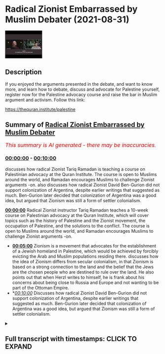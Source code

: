 # Radical Zionist Embarrassed by Muslim Debater (2021-08-31)

![alt Radical Zionist Embarrassed by Muslim Debater](MUEowQNLa2w.jpg "Radical Zionist Embarrassed by Muslim Debater")

## Description

If you enjoyed the arguments presented in the debate, and want to know more, and learn how to debate, discuss and advocate for Palestine yourself, register now for the Palestine advocacy course and raise the bar in Muslim argument and activism. Follow this link:

https://thequran.institute/palestine

## Summary of [Radical Zionist Embarrassed by Muslim Debater](https://www.youtube.com/watch?v=MUEowQNLa2w)


*<span style="color:red; font-size:125%">This summary is AI generated - there may be inaccuracies</span>. [](/)*

### [00:00:00](https://www.youtube.com/watch?v=MUEowQNLa2w&t=0) - [00:10:00](https://www.youtube.com/watch?v=MUEowQNLa2w&t=600)

 discusses how radical Zionist Tariq Ramadan is teaching a course on Palestinian advocacy at the Quran Institute. The course is open to Muslims around the world, and Ramadan encourages Muslims to challenge Zionist arguments -on.  also discusses how radical Zionist David Ben-Gurion did not support colonization of Argentina, despite earlier writings that suggested as much. Ben-Gurion later decided that colonization of Argentina was a good idea, but argued that Zionism was still a form of settler colonialism.

**[00:00:00](https://www.youtube.com/watch?v=MUEowQNLa2w&t=0)** Radical Zionist instructor Tariq Ramadan teaches a 10-week course on Palestinian advocacy at the Quran Institute, which will cover topics such as the history of Palestine and the Zionist movement, the occupation of Palestine, and the solutions to the conflict. The course is open to Muslims around the world, and Ramadan encourages Muslims to challenge Zionist arguments -on.
* **[00:05:00](https://www.youtube.com/watch?v=MUEowQNLa2w&t=300)** Zionism is a movement that advocates for the establishment of a Jewish homeland in Palestine, which would be achieved by forcibly evicting the Arab and Muslim populations residing there. discusses how the idea of Zionism differs from secular colonialism, in that Zionism is based on a strong connection to the land and the belief that the Jews are the chosen people who are destined to rule over the land. He also points out that when Herzl writes to himself, he is frank about his concerns about being close to Russia and Europe and not wanting to be part of the Ottoman Empire.
* **[00:10:00](https://www.youtube.com/watch?v=MUEowQNLa2w&t=600)* Discusses how radical Zionist David Ben-Gurion did not support colonization of Argentina, despite earlier writings that suggested as much. Ben-Gurion later decided that colonization of Argentina was a good idea, but argued that Zionism was still a form of settler colonialism.

<details><summary><h2>Full transcript with timestamps: CLICK TO EXPAND</h2></summary>

[0:00:00](https://youtu.be/MUEowQNLa2w?t=0) to learn muslim advocacy for palestinian  
[0:00:01](https://youtu.be/MUEowQNLa2w?t=1) rights and the reputations against the  
[0:00:03](https://youtu.be/MUEowQNLa2w?t=3) arguments of the zionist movement i'll  
[0:00:05](https://youtu.be/MUEowQNLa2w?t=5) be teaching a 10-week course at the  
[0:00:07](https://youtu.be/MUEowQNLa2w?t=7) quran institute for online and on-site  
[0:00:10](https://youtu.be/MUEowQNLa2w?t=10) students on palestine advocacy  
[0:00:13](https://youtu.be/MUEowQNLa2w?t=13) the 10-week course will consist of 30  
[0:00:15](https://youtu.be/MUEowQNLa2w?t=15) hours of lesson time and an almost equal  
[0:00:18](https://youtu.be/MUEowQNLa2w?t=18) amount of tutorial time that will go in  
[0:00:20](https://youtu.be/MUEowQNLa2w?t=20) depth into the history of palestine its  
[0:00:22](https://youtu.be/MUEowQNLa2w?t=22) peoples throughout history the zionist  
[0:00:24](https://youtu.be/MUEowQNLa2w?t=24) movement humans and justifications they  
[0:00:26](https://youtu.be/MUEowQNLa2w?t=26) use the plight of the palestinians as a  
[0:00:28](https://youtu.be/MUEowQNLa2w?t=28) result of zionism both in history and  
[0:00:30](https://youtu.be/MUEowQNLa2w?t=30) today and understanding the solutions  
[0:00:33](https://youtu.be/MUEowQNLa2w?t=33) for the occupation of palestine  
[0:00:36](https://youtu.be/MUEowQNLa2w?t=36) for all those who want to seriously  
[0:00:37](https://youtu.be/MUEowQNLa2w?t=37) challenge what is going on in palestine  
[0:00:39](https://youtu.be/MUEowQNLa2w?t=39) and make our campaign to bring  
[0:00:41](https://youtu.be/MUEowQNLa2w?t=41) international pressure to bear upon  
[0:00:42](https://youtu.be/MUEowQNLa2w?t=42) israel as would happen to south africa  
[0:00:44](https://youtu.be/MUEowQNLa2w?t=44) we need to equip ourselves with powerful  
[0:00:46](https://youtu.be/MUEowQNLa2w?t=46) knowledge about the history of palestine  
[0:00:48](https://youtu.be/MUEowQNLa2w?t=48) and know how to counter zionist  
[0:00:50](https://youtu.be/MUEowQNLa2w?t=50) arguments indisputably so join me on the  
[0:00:52](https://youtu.be/MUEowQNLa2w?t=52) 10-week course and raise the bar on  
[0:00:54](https://youtu.be/MUEowQNLa2w?t=54) muslim advocacy for justice and the  
[0:00:56](https://youtu.be/MUEowQNLa2w?t=56) rights of our press brothers and sisters  
[0:00:58](https://youtu.be/MUEowQNLa2w?t=58) in palestine register at the quran  
[0:01:01](https://youtu.be/MUEowQNLa2w?t=61) institute for slash palestine  
[0:01:05](https://youtu.be/MUEowQNLa2w?t=65) israel is just another case study in the  
[0:01:08](https://youtu.be/MUEowQNLa2w?t=68) crimes of nationalism in that it is a  
[0:01:11](https://youtu.be/MUEowQNLa2w?t=71) nation state exclusively for one racial  
[0:01:14](https://youtu.be/MUEowQNLa2w?t=74) group doesn't mean that it excludes  
[0:01:16](https://youtu.be/MUEowQNLa2w?t=76) other racial groups but the nation state  
[0:01:18](https://youtu.be/MUEowQNLa2w?t=78) only represents  
[0:01:20](https://youtu.be/MUEowQNLa2w?t=80) one particular  
[0:01:21](https://youtu.be/MUEowQNLa2w?t=81) group which is usually facilitated by a  
[0:01:24](https://youtu.be/MUEowQNLa2w?t=84) hopeful majority of that particular  
[0:01:26](https://youtu.be/MUEowQNLa2w?t=86) group so and now not to go back to the  
[0:01:29](https://youtu.be/MUEowQNLa2w?t=89) founders of zionism as you mentioned um  
[0:01:30](https://youtu.be/MUEowQNLa2w?t=90) them  
[0:01:31](https://youtu.be/MUEowQNLa2w?t=91) um vito herzl basically  
[0:01:35](https://youtu.be/MUEowQNLa2w?t=95) didn't really give much regard to the  
[0:01:36](https://youtu.be/MUEowQNLa2w?t=96) natives of palestine didn't give much  
[0:01:39](https://youtu.be/MUEowQNLa2w?t=99) regard to how they're going what about  
[0:01:41](https://youtu.be/MUEowQNLa2w?t=101) their aspirations uh what about their  
[0:01:43](https://youtu.be/MUEowQNLa2w?t=103) representation in government what about  
[0:01:45](https://youtu.be/MUEowQNLa2w?t=105) government for them so first yes he  
[0:01:47](https://youtu.be/MUEowQNLa2w?t=107) tried to ask the ottoman khalif  
[0:01:50](https://youtu.be/MUEowQNLa2w?t=110) uh if he could if he could sell it if  
[0:01:51](https://youtu.be/MUEowQNLa2w?t=111) they could sell the land to the zionists  
[0:01:53](https://youtu.be/MUEowQNLa2w?t=113) and of course he said no  
[0:01:55](https://youtu.be/MUEowQNLa2w?t=115) uh but nationalism doesn't just say oh  
[0:01:57](https://youtu.be/MUEowQNLa2w?t=117) well okay then fair dudes will accept  
[0:01:59](https://youtu.be/MUEowQNLa2w?t=119) that no nationalism says we need to try  
[0:02:01](https://youtu.be/MUEowQNLa2w?t=121) all the strategies because the ends  
[0:02:03](https://youtu.be/MUEowQNLa2w?t=123) justifies um  
[0:02:05](https://youtu.be/MUEowQNLa2w?t=125) the means if it is necessary for the  
[0:02:07](https://youtu.be/MUEowQNLa2w?t=127) national interest if it is necessary for  
[0:02:10](https://youtu.be/MUEowQNLa2w?t=130) the national interest and so they look  
[0:02:12](https://youtu.be/MUEowQNLa2w?t=132) to other avenues and britain was a very  
[0:02:14](https://youtu.be/MUEowQNLa2w?t=134) willing avenue especially the money and  
[0:02:16](https://youtu.be/MUEowQNLa2w?t=136) the support and also advantages for  
[0:02:18](https://youtu.be/MUEowQNLa2w?t=138) britain at the time uh balfour gave an  
[0:02:21](https://youtu.be/MUEowQNLa2w?t=141) introduction to a book on the history of  
[0:02:22](https://youtu.be/MUEowQNLa2w?t=142) zionism so he was certainly a solid  
[0:02:24](https://youtu.be/MUEowQNLa2w?t=144) supporter of um zionism if you think  
[0:02:28](https://youtu.be/MUEowQNLa2w?t=148) that um  
[0:02:30](https://youtu.be/MUEowQNLa2w?t=150) that the colonies in south africa  
[0:02:33](https://youtu.be/MUEowQNLa2w?t=153) or the colonies of the the pilgrims of  
[0:02:35](https://youtu.be/MUEowQNLa2w?t=155) the the puritan pilgrims in pennsylvania  
[0:02:38](https://youtu.be/MUEowQNLa2w?t=158) uh were  
[0:02:39](https://youtu.be/MUEowQNLa2w?t=159) were colonialism were set their colonies  
[0:02:42](https://youtu.be/MUEowQNLa2w?t=162) these were established mainly at the  
[0:02:44](https://youtu.be/MUEowQNLa2w?t=164) resources of private individuals of  
[0:02:46](https://youtu.be/MUEowQNLa2w?t=166) course with the permission of the  
[0:02:47](https://youtu.be/MUEowQNLa2w?t=167) various governments uh or the dutch east  
[0:02:50](https://youtu.be/MUEowQNLa2w?t=170) dutch east india company  
[0:02:52](https://youtu.be/MUEowQNLa2w?t=172) um which would private corporations  
[0:02:55](https://youtu.be/MUEowQNLa2w?t=175) establishing these colonies and we have  
[0:02:56](https://youtu.be/MUEowQNLa2w?t=176) no problem calling themselves colonies  
[0:02:58](https://youtu.be/MUEowQNLa2w?t=178) but suddenly we have a problem  
[0:03:00](https://youtu.be/MUEowQNLa2w?t=180) with calling the zionist project which  
[0:03:03](https://youtu.be/MUEowQNLa2w?t=183) was established with  
[0:03:04](https://youtu.be/MUEowQNLa2w?t=184) international uh banking institutions or  
[0:03:07](https://youtu.be/MUEowQNLa2w?t=187) organizations that were called  
[0:03:08](https://youtu.be/MUEowQNLa2w?t=188) colors colonization organizations with  
[0:03:11](https://youtu.be/MUEowQNLa2w?t=191) no regard to the natives uh why should  
[0:03:14](https://youtu.be/MUEowQNLa2w?t=194) that be different and i'm gonna quote  
[0:03:16](https://youtu.be/MUEowQNLa2w?t=196) you something and then i'll let you kind  
[0:03:18](https://youtu.be/MUEowQNLa2w?t=198) of  
[0:03:18](https://youtu.be/MUEowQNLa2w?t=198) come back very briefly uh so he said  
[0:03:21](https://youtu.be/MUEowQNLa2w?t=201) uh the idea of colonization of palestine  
[0:03:24](https://youtu.be/MUEowQNLa2w?t=204) is moreover connected with the  
[0:03:25](https://youtu.be/MUEowQNLa2w?t=205) remarkable colonizing impetus which has  
[0:03:28](https://youtu.be/MUEowQNLa2w?t=208) taken hold of the entire modern world  
[0:03:30](https://youtu.be/MUEowQNLa2w?t=210) and judged by outward characteristics  
[0:03:32](https://youtu.be/MUEowQNLa2w?t=212) are the european migrations to foreign  
[0:03:34](https://youtu.be/MUEowQNLa2w?t=214) lands their colonization and development  
[0:03:38](https://youtu.be/MUEowQNLa2w?t=218) so very different so very different from  
[0:03:40](https://youtu.be/MUEowQNLa2w?t=220) this feature of jewish aspirations so is  
[0:03:42](https://youtu.be/MUEowQNLa2w?t=222) this very different from the the feature  
[0:03:44](https://youtu.be/MUEowQNLa2w?t=224) of jewish aspirations he's saying he has  
[0:03:45](https://youtu.be/MUEowQNLa2w?t=225) a question mark there exuberant energy  
[0:03:48](https://youtu.be/MUEowQNLa2w?t=228) finds no appropriate outlet in europe  
[0:03:50](https://youtu.be/MUEowQNLa2w?t=230) and so seek it far away where it may be  
[0:03:52](https://youtu.be/MUEowQNLa2w?t=232) usefully employed for the furthering of  
[0:03:54](https://youtu.be/MUEowQNLa2w?t=234) civilization in the midst of backward  
[0:03:57](https://youtu.be/MUEowQNLa2w?t=237) countries and nations fruitful jewish  
[0:03:59](https://youtu.be/MUEowQNLa2w?t=239) energy which is being kept under in the  
[0:04:02](https://youtu.be/MUEowQNLa2w?t=242) diaspora will be gathered and  
[0:04:04](https://youtu.be/MUEowQNLa2w?t=244) transplanted to palestine that it may  
[0:04:06](https://youtu.be/MUEowQNLa2w?t=246) prove true to itself and to the whole of  
[0:04:08](https://youtu.be/MUEowQNLa2w?t=248) civilization  
[0:04:10](https://youtu.be/MUEowQNLa2w?t=250) um  
[0:04:11](https://youtu.be/MUEowQNLa2w?t=251) so  
[0:04:11](https://youtu.be/MUEowQNLa2w?t=251) they describe themselves as settler  
[0:04:13](https://youtu.be/MUEowQNLa2w?t=253) colonists they use the the the  
[0:04:16](https://youtu.be/MUEowQNLa2w?t=256) terminology and they even compared their  
[0:04:18](https://youtu.be/MUEowQNLa2w?t=258) aspirations  
[0:04:20](https://youtu.be/MUEowQNLa2w?t=260) to the european colonization project i  
[0:04:22](https://youtu.be/MUEowQNLa2w?t=262) said are we so different to them as a  
[0:04:24](https://youtu.be/MUEowQNLa2w?t=264) positive thing because because everyone  
[0:04:25](https://youtu.be/MUEowQNLa2w?t=265) was doing at the time they said why  
[0:04:27](https://youtu.be/MUEowQNLa2w?t=267) don't we get a piece of the action why  
[0:04:28](https://youtu.be/MUEowQNLa2w?t=268) can't we do exactly the same thing so  
[0:04:30](https://youtu.be/MUEowQNLa2w?t=270) that would be my main rebuttal to it to  
[0:04:32](https://youtu.be/MUEowQNLa2w?t=272) it and as i said uh settler colonialism  
[0:04:35](https://youtu.be/MUEowQNLa2w?t=275) being where a group of people who  
[0:04:38](https://youtu.be/MUEowQNLa2w?t=278) they carry their sovereignty with them  
[0:04:40](https://youtu.be/MUEowQNLa2w?t=280) and they basically take over the  
[0:04:42](https://youtu.be/MUEowQNLa2w?t=282) sovereignty of the land which might have  
[0:04:44](https://youtu.be/MUEowQNLa2w?t=284) other people which can involve  
[0:04:46](https://youtu.be/MUEowQNLa2w?t=286) and most like usually does involve the  
[0:04:48](https://youtu.be/MUEowQNLa2w?t=288) transplantation or the exiting um of  
[0:04:51](https://youtu.be/MUEowQNLa2w?t=291) those people and to kind of finish up i  
[0:04:53](https://youtu.be/MUEowQNLa2w?t=293) also mentioned theodore health wrote in  
[0:04:55](https://youtu.be/MUEowQNLa2w?t=295) his diary on the 12th of june 1895  
[0:04:58](https://youtu.be/MUEowQNLa2w?t=298) he said regarding land said when we  
[0:05:00](https://youtu.be/MUEowQNLa2w?t=300) occupy the lands or in palestine we  
[0:05:03](https://youtu.be/MUEowQNLa2w?t=303) shall bring forth  
[0:05:04](https://youtu.be/MUEowQNLa2w?t=304) immediate benefits to the state that  
[0:05:06](https://youtu.be/MUEowQNLa2w?t=306) that receives us  
[0:05:07](https://youtu.be/MUEowQNLa2w?t=307) we must expropriate  
[0:05:09](https://youtu.be/MUEowQNLa2w?t=309) gently the private property on these  
[0:05:11](https://youtu.be/MUEowQNLa2w?t=311) states assigned to us we shall try to  
[0:05:14](https://youtu.be/MUEowQNLa2w?t=314) spirit the penalties population across  
[0:05:16](https://youtu.be/MUEowQNLa2w?t=316) the border by procuring employment for  
[0:05:18](https://youtu.be/MUEowQNLa2w?t=318) it in transit countries while denying it  
[0:05:21](https://youtu.be/MUEowQNLa2w?t=321) any employment  
[0:05:22](https://youtu.be/MUEowQNLa2w?t=322) in  
[0:05:23](https://youtu.be/MUEowQNLa2w?t=323) our country  
[0:05:24](https://youtu.be/MUEowQNLa2w?t=324) okay so  
[0:05:26](https://youtu.be/MUEowQNLa2w?t=326) um he basically said that even though he  
[0:05:28](https://youtu.be/MUEowQNLa2w?t=328) didn't talk about forced expulsion but  
[0:05:30](https://youtu.be/MUEowQNLa2w?t=330) he talked about a type of expropriation  
[0:05:33](https://youtu.be/MUEowQNLa2w?t=333) of the property in the lands of the  
[0:05:35](https://youtu.be/MUEowQNLa2w?t=335) people within the lands which are  
[0:05:37](https://youtu.be/MUEowQNLa2w?t=337) appropriate which are given to them uh  
[0:05:39](https://youtu.be/MUEowQNLa2w?t=339) by whichever power of course and the  
[0:05:42](https://youtu.be/MUEowQNLa2w?t=342) spiriting away so putting the penis  
[0:05:43](https://youtu.be/MUEowQNLa2w?t=343) population which already exists there uh  
[0:05:46](https://youtu.be/MUEowQNLa2w?t=346) finding ways to get them to other places  
[0:05:48](https://youtu.be/MUEowQNLa2w?t=348) move them other places  
[0:05:50](https://youtu.be/MUEowQNLa2w?t=350) which he helped by the carrot you know  
[0:05:52](https://youtu.be/MUEowQNLa2w?t=352) not by the stick but by the carrot which  
[0:05:54](https://youtu.be/MUEowQNLa2w?t=354) is try to get employment for them in um  
[0:05:57](https://youtu.be/MUEowQNLa2w?t=357) other countries and this was also uh  
[0:05:59](https://youtu.be/MUEowQNLa2w?t=359) replicated by uh this this sentiment was  
[0:06:02](https://youtu.be/MUEowQNLa2w?t=362) also mentioned by  
[0:06:03](https://youtu.be/MUEowQNLa2w?t=363) uh many of the earliest the the late  
[0:06:05](https://youtu.be/MUEowQNLa2w?t=365) designers founders who talked about um  
[0:06:08](https://youtu.be/MUEowQNLa2w?t=368) finding employment for uh landless arabs  
[0:06:10](https://youtu.be/MUEowQNLa2w?t=370) which were being created due to design  
[0:06:12](https://youtu.be/MUEowQNLa2w?t=372) zionist colonization  
[0:06:13](https://youtu.be/MUEowQNLa2w?t=373) and denying them employment back in  
[0:06:15](https://youtu.be/MUEowQNLa2w?t=375) palestine so they couldn't they couldn't  
[0:06:16](https://youtu.be/MUEowQNLa2w?t=376) find any employment back in palestine  
[0:06:18](https://youtu.be/MUEowQNLa2w?t=378) and only invaluable employment would be  
[0:06:20](https://youtu.be/MUEowQNLa2w?t=380) outside of palestine and then they can  
[0:06:21](https://youtu.be/MUEowQNLa2w?t=381) leave palestine so that would be uh that  
[0:06:24](https://youtu.be/MUEowQNLa2w?t=384) point so basically it's set in the  
[0:06:25](https://youtu.be/MUEowQNLa2w?t=385) current criminalism transfer the  
[0:06:27](https://youtu.be/MUEowQNLa2w?t=387) population although at the beginning it  
[0:06:29](https://youtu.be/MUEowQNLa2w?t=389) was only envisioned by the carrot not by  
[0:06:30](https://youtu.be/MUEowQNLa2w?t=390) the stick  
[0:06:32](https://youtu.be/MUEowQNLa2w?t=392) they said they compared themselves to  
[0:06:33](https://youtu.be/MUEowQNLa2w?t=393) other  
[0:06:34](https://youtu.be/MUEowQNLa2w?t=394) colonial projects um many could set  
[0:06:37](https://youtu.be/MUEowQNLa2w?t=397) their colonial projects which we would  
[0:06:38](https://youtu.be/MUEowQNLa2w?t=398) always call we would have no problem  
[0:06:40](https://youtu.be/MUEowQNLa2w?t=400) calling sector colonialism uh like the  
[0:06:42](https://youtu.be/MUEowQNLa2w?t=402) puritans in pennsylvania setting up  
[0:06:43](https://youtu.be/MUEowQNLa2w?t=403) their colony uh under british char the  
[0:06:45](https://youtu.be/MUEowQNLa2w?t=405) chance that they didn't use any soldiers  
[0:06:47](https://youtu.be/MUEowQNLa2w?t=407) from the crown to do so uh the dutch  
[0:06:49](https://youtu.be/MUEowQNLa2w?t=409) east india company in south africa they  
[0:06:51](https://youtu.be/MUEowQNLa2w?t=411) didn't use state soldiers to do so to  
[0:06:53](https://youtu.be/MUEowQNLa2w?t=413) take over colonism land it was a private  
[0:06:56](https://youtu.be/MUEowQNLa2w?t=416) venture by themselves but they had  
[0:06:57](https://youtu.be/MUEowQNLa2w?t=417) permission from their government  
[0:06:59](https://youtu.be/MUEowQNLa2w?t=419) um how is zionism who used permission  
[0:07:01](https://youtu.be/MUEowQNLa2w?t=421) from whichever government controls the  
[0:07:03](https://youtu.be/MUEowQNLa2w?t=423) land or how the land believes it it has  
[0:07:05](https://youtu.be/MUEowQNLa2w?t=425) sovereignty of the land to  
[0:07:07](https://youtu.be/MUEowQNLa2w?t=427) you know to to take that land  
[0:07:10](https://youtu.be/MUEowQNLa2w?t=430) uh from its inhabitants i.e from by  
[0:07:13](https://youtu.be/MUEowQNLa2w?t=433) creating a sovereignty which is not the  
[0:07:15](https://youtu.be/MUEowQNLa2w?t=435) sovereignty of its inhabitants but the  
[0:07:16](https://youtu.be/MUEowQNLa2w?t=436) sovereignty of those who are coming into  
[0:07:17](https://youtu.be/MUEowQNLa2w?t=437) it how is that different to secular  
[0:07:19](https://youtu.be/MUEowQNLa2w?t=439) colonism if it looks like a duck if it  
[0:07:21](https://youtu.be/MUEowQNLa2w?t=441) quacks like a duck and the duck says  
[0:07:23](https://youtu.be/MUEowQNLa2w?t=443) it's a duck  
[0:07:24](https://youtu.be/MUEowQNLa2w?t=444) well then it's a duck onto  
[0:07:26](https://youtu.be/MUEowQNLa2w?t=446) herzl to begin with  
[0:07:29](https://youtu.be/MUEowQNLa2w?t=449) the quotes that you brought abdullah  
[0:07:31](https://youtu.be/MUEowQNLa2w?t=451) were actually talking about argentina  
[0:07:32](https://youtu.be/MUEowQNLa2w?t=452) and he actually if you read his diaries  
[0:07:34](https://youtu.be/MUEowQNLa2w?t=454) when he talks about the promised land he  
[0:07:36](https://youtu.be/MUEowQNLa2w?t=456) says the promised land is within us it's  
[0:07:38](https://youtu.be/MUEowQNLa2w?t=458) it's the ability for us to create a  
[0:07:40](https://youtu.be/MUEowQNLa2w?t=460) state state to escape mitzram the 9th of  
[0:07:42](https://youtu.be/MUEowQNLa2w?t=462) june 1985 this is what he says in his  
[0:07:45](https://youtu.be/MUEowQNLa2w?t=465) diary again the david that you've read  
[0:07:47](https://youtu.be/MUEowQNLa2w?t=467) in palestine's disfavor it is  
[0:07:50](https://youtu.be/MUEowQNLa2w?t=470) in palestine's disfavor  
[0:07:52](https://youtu.be/MUEowQNLa2w?t=472) is its proximity to russia and europe  
[0:07:55](https://youtu.be/MUEowQNLa2w?t=475) its lack of room for expansion as well  
[0:07:57](https://youtu.be/MUEowQNLa2w?t=477) as its climate which we are no longer  
[0:07:59](https://youtu.be/MUEowQNLa2w?t=479) accustomed to because obviously speaking  
[0:08:00](https://youtu.be/MUEowQNLa2w?t=480) as a european jew from  
[0:08:02](https://youtu.be/MUEowQNLa2w?t=482) a pretty cold climate in its favor is  
[0:08:05](https://youtu.be/MUEowQNLa2w?t=485) the mighty legend obviously for him he's  
[0:08:07](https://youtu.be/MUEowQNLa2w?t=487) not a religious person and he sees the  
[0:08:08](https://youtu.be/MUEowQNLa2w?t=488) connection of the jews the land is a  
[0:08:11](https://youtu.be/MUEowQNLa2w?t=491) mighty legend but yeah what he's  
[0:08:12](https://youtu.be/MUEowQNLa2w?t=492) effectively saying is our our strong  
[0:08:15](https://youtu.be/MUEowQNLa2w?t=495) connection to this place  
[0:08:16](https://youtu.be/MUEowQNLa2w?t=496) and so  
[0:08:18](https://youtu.be/MUEowQNLa2w?t=498) what we see from here is when herzl's  
[0:08:20](https://youtu.be/MUEowQNLa2w?t=500) writing to himself and this is why he  
[0:08:22](https://youtu.be/MUEowQNLa2w?t=502) favors argentina which is argentina  
[0:08:24](https://youtu.be/MUEowQNLa2w?t=504) which is going to lead into the next  
[0:08:26](https://youtu.be/MUEowQNLa2w?t=506) point but  
[0:08:28](https://youtu.be/MUEowQNLa2w?t=508) when he's writing to himself he's honest  
[0:08:29](https://youtu.be/MUEowQNLa2w?t=509) and he does it his concern with  
[0:08:31](https://youtu.be/MUEowQNLa2w?t=511) palestine is it's close to the europeans  
[0:08:33](https://youtu.be/MUEowQNLa2w?t=513) and the russians he doesn't want to be  
[0:08:35](https://youtu.be/MUEowQNLa2w?t=515) in that mix he doesn't want to be in the  
[0:08:36](https://youtu.be/MUEowQNLa2w?t=516) mix of the ottomans that's crazy for him  
[0:08:39](https://youtu.be/MUEowQNLa2w?t=519) he wants to be in the new world where  
[0:08:40](https://youtu.be/MUEowQNLa2w?t=520) he's safe where the jews won't have to  
[0:08:42](https://youtu.be/MUEowQNLa2w?t=522) worry about these superpowers that will  
[0:08:45](https://youtu.be/MUEowQNLa2w?t=525) oppress them like they have done  
[0:08:48](https://youtu.be/MUEowQNLa2w?t=528) since the jews were exiled um 2 000  
[0:08:51](https://youtu.be/MUEowQNLa2w?t=531) years ago  
[0:08:52](https://youtu.be/MUEowQNLa2w?t=532) you mentioned a very famous quote  
[0:08:55](https://youtu.be/MUEowQNLa2w?t=535) and what again you failed to mention was  
[0:08:57](https://youtu.be/MUEowQNLa2w?t=537) he's not talking about palestine he's  
[0:08:59](https://youtu.be/MUEowQNLa2w?t=539) talking about argentina and it was the  
[0:09:00](https://youtu.be/MUEowQNLa2w?t=540) penniless quote and so let me let me  
[0:09:03](https://youtu.be/MUEowQNLa2w?t=543) read the entire passage and then explain  
[0:09:06](https://youtu.be/MUEowQNLa2w?t=546) what it says so  
[0:09:08](https://youtu.be/MUEowQNLa2w?t=548) when we occupy this again this is the  
[0:09:10](https://youtu.be/MUEowQNLa2w?t=550) 12th of june 1895 when we occupy the  
[0:09:13](https://youtu.be/MUEowQNLa2w?t=553) land we shall bring a meeting he's  
[0:09:15](https://youtu.be/MUEowQNLa2w?t=555) talking about argentina here we shall  
[0:09:17](https://youtu.be/MUEowQNLa2w?t=557) bring immediate benefits to the state  
[0:09:19](https://youtu.be/MUEowQNLa2w?t=559) that receive state that receives us we  
[0:09:22](https://youtu.be/MUEowQNLa2w?t=562) must expropriate gently the private  
[0:09:24](https://youtu.be/MUEowQNLa2w?t=564) property on the estates assigned to us  
[0:09:27](https://youtu.be/MUEowQNLa2w?t=567) so he's already saying this is land  
[0:09:29](https://youtu.be/MUEowQNLa2w?t=569) that's been assigned to us  
[0:09:31](https://youtu.be/MUEowQNLa2w?t=571) not coming in by force we shall try to  
[0:09:33](https://youtu.be/MUEowQNLa2w?t=573) spirit the penniless population across  
[0:09:35](https://youtu.be/MUEowQNLa2w?t=575) the border we shall try to spirit away  
[0:09:37](https://youtu.be/MUEowQNLa2w?t=577) the penniless population across the  
[0:09:38](https://youtu.be/MUEowQNLa2w?t=578) border by procuring employment for it in  
[0:09:40](https://youtu.be/MUEowQNLa2w?t=580) the transit countries so nothing about  
[0:09:42](https://youtu.be/MUEowQNLa2w?t=582) expulsion it's like we're going to help  
[0:09:44](https://youtu.be/MUEowQNLa2w?t=584) them by giving them work in other  
[0:09:45](https://youtu.be/MUEowQNLa2w?t=585) countries which will be better for them  
[0:09:46](https://youtu.be/MUEowQNLa2w?t=586) this is herzl speaking not me oh there's  
[0:09:49](https://youtu.be/MUEowQNLa2w?t=589) a sentiment of herzl while denying it  
[0:09:51](https://youtu.be/MUEowQNLa2w?t=591) any employment in our own country  
[0:09:52](https://youtu.be/MUEowQNLa2w?t=592) because he wants to build up a jewish  
[0:09:54](https://youtu.be/MUEowQNLa2w?t=594) state where jews have autonomy which  
[0:09:55](https://youtu.be/MUEowQNLa2w?t=595) they don't have in europe um  
[0:09:58](https://youtu.be/MUEowQNLa2w?t=598) if we move in and so it goes on and on  
[0:10:00](https://youtu.be/MUEowQNLa2w?t=600) and on but  
[0:10:01](https://youtu.be/MUEowQNLa2w?t=601) effectively  
[0:10:02](https://youtu.be/MUEowQNLa2w?t=602) he's not talking about palestine he's  
[0:10:04](https://youtu.be/MUEowQNLa2w?t=604) talking about argentina he's talking  
[0:10:06](https://youtu.be/MUEowQNLa2w?t=606) about people who don't own the land he's  
[0:10:08](https://youtu.be/MUEowQNLa2w?t=608) talking about people who live on the  
[0:10:10](https://youtu.be/MUEowQNLa2w?t=610) land who are penniless and he's saying  
[0:10:12](https://youtu.be/MUEowQNLa2w?t=612) we can help them get employment  
[0:10:13](https://youtu.be/MUEowQNLa2w?t=613) elsewhere let's go back to what you said  
[0:10:15](https://youtu.be/MUEowQNLa2w?t=615) about field of herzone so further  
[0:10:18](https://youtu.be/MUEowQNLa2w?t=618) herzl's diary quote was  
[0:10:20](https://youtu.be/MUEowQNLa2w?t=620) uh written in the summer of 1895.  
[0:10:23](https://youtu.be/MUEowQNLa2w?t=623) um at that point he actually hadn't  
[0:10:25](https://youtu.be/MUEowQNLa2w?t=625) decided whether it was going to be  
[0:10:26](https://youtu.be/MUEowQNLa2w?t=626) palestine or argentina  
[0:10:28](https://youtu.be/MUEowQNLa2w?t=628) so he didn't reference any particular  
[0:10:30](https://youtu.be/MUEowQNLa2w?t=630) country so when you said that he was  
[0:10:32](https://youtu.be/MUEowQNLa2w?t=632) referring to argentina  
[0:10:34](https://youtu.be/MUEowQNLa2w?t=634) that's uh that's not exactly true  
[0:10:36](https://youtu.be/MUEowQNLa2w?t=636) right and  
[0:10:38](https://youtu.be/MUEowQNLa2w?t=638) you know um he didn't actually mention  
[0:10:40](https://youtu.be/MUEowQNLa2w?t=640) any particular he was hadn't yet decided  
[0:10:42](https://youtu.be/MUEowQNLa2w?t=642) at that point whether it was going to be  
[0:10:44](https://youtu.be/MUEowQNLa2w?t=644) argentina or palestine but you missed  
[0:10:46](https://youtu.be/MUEowQNLa2w?t=646) the point of the entire quote which is  
[0:10:49](https://youtu.be/MUEowQNLa2w?t=649) he might have  
[0:10:50](https://youtu.be/MUEowQNLa2w?t=650) even if i was to concede it was  
[0:10:52](https://youtu.be/MUEowQNLa2w?t=652) argentina even if i was to give you that  
[0:10:55](https://youtu.be/MUEowQNLa2w?t=655) he's still  
[0:10:56](https://youtu.be/MUEowQNLa2w?t=656) outlining what he intends to do to any  
[0:10:58](https://youtu.be/MUEowQNLa2w?t=658) place he wants to colonize somewhere  
[0:11:00](https://youtu.be/MUEowQNLa2w?t=660) right the question is where where's the  
[0:11:02](https://youtu.be/MUEowQNLa2w?t=662) target  
[0:11:04](https://youtu.be/MUEowQNLa2w?t=664) um zionism wouldn't be any less settler  
[0:11:06](https://youtu.be/MUEowQNLa2w?t=666) colonialist  
[0:11:08](https://youtu.be/MUEowQNLa2w?t=668) just because it targets argentina  
[0:11:10](https://youtu.be/MUEowQNLa2w?t=670) okay so it's a moot point so you're  
[0:11:13](https://youtu.be/MUEowQNLa2w?t=673) basically arguing that well you know he  
[0:11:15](https://youtu.be/MUEowQNLa2w?t=675) yeah he was going to set a colon line  
[0:11:17](https://youtu.be/MUEowQNLa2w?t=677) someplace but he hadn't decided it was  
[0:11:19](https://youtu.be/MUEowQNLa2w?t=679) personal at that point he was like well  
[0:11:21](https://youtu.be/MUEowQNLa2w?t=681) all right but that still doesn't change  
[0:11:23](https://youtu.be/MUEowQNLa2w?t=683) the point that zionism is settler  
[0:11:26](https://youtu.be/MUEowQNLa2w?t=686) colonism so  
[0:11:27](https://youtu.be/MUEowQNLa2w?t=687) that needs to be  
[0:11:29](https://youtu.be/MUEowQNLa2w?t=689) really addressed  
[0:11:50](https://youtu.be/MUEowQNLa2w?t=710) if you enjoy the arguments presented in  
[0:11:52](https://youtu.be/MUEowQNLa2w?t=712) the debate and want to know more and  
[0:11:54](https://youtu.be/MUEowQNLa2w?t=714) learn how to debate discuss and advocate  
[0:11:56](https://youtu.be/MUEowQNLa2w?t=716) for palestine yourself  
[0:11:58](https://youtu.be/MUEowQNLa2w?t=718) register now for the palestine advocacy  
[0:12:00](https://youtu.be/MUEowQNLa2w?t=720) course and raise the bar in muslim  
[0:12:02](https://youtu.be/MUEowQNLa2w?t=722) argument and activism please follow this  
[0:12:04](https://youtu.be/MUEowQNLa2w?t=724) link the link is also available in the  
[0:12:06](https://youtu.be/MUEowQNLa2w?t=726) description  
</details>
